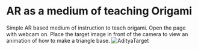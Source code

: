 # AR as a medium of teaching Origami
Simple AR based medium of instruction to teach origami. Open the page with webcam on. Place the target image in front of the camera to view an animation of how to make a triangle base. ![AdityaTarget](https://user-images.githubusercontent.com/67094373/126873455-52423692-be09-4417-9009-91101b29eb0b.png)
